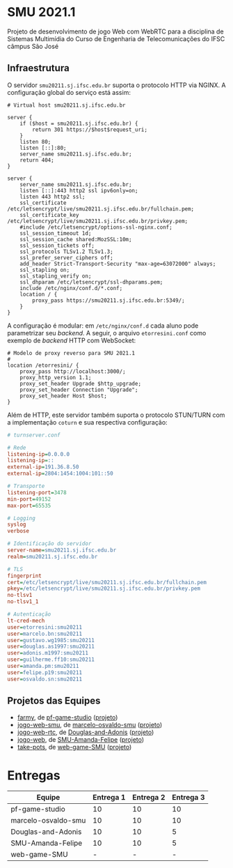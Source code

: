 # SMU 2021.1

Projeto de desenvolvimento de jogo Web com WebRTC para a disciplina de Sistemas Multimídia do Curso de Engenharia de Telecomunicações do IFSC câmpus São José

## Infraestrutura

O servidor `smu20211.sj.ifsc.edu.br` suporta o protocolo HTTP via NGINX. A configuração global do serviço está assim:

```nginx
# Virtual host smu20211.sj.ifsc.edu.br

server {
    if ($host = smu20211.sj.ifsc.edu.br) {
        return 301 https://$host$request_uri;
    }
    listen 80;
    listen [::]:80;
    server_name smu20211.sj.ifsc.edu.br;
    return 404;
}

server {
    server_name smu20211.sj.ifsc.edu.br;
    listen [::]:443 http2 ssl ipv6only=on;
    listen 443 http2 ssl;
    ssl_certificate /etc/letsencrypt/live/smu20211.sj.ifsc.edu.br/fullchain.pem;
    ssl_certificate_key /etc/letsencrypt/live/smu20211.sj.ifsc.edu.br/privkey.pem;
    #include /etc/letsencrypt/options-ssl-nginx.conf;
    ssl_session_timeout 1d;
    ssl_session_cache shared:MozSSL:10m;
    ssl_session_tickets off;
    ssl_protocols TLSv1.2 TLSv1.3;
    ssl_prefer_server_ciphers off;
    add_header Strict-Transport-Security "max-age=63072000" always;
    ssl_stapling on;
    ssl_stapling_verify on;
    ssl_dhparam /etc/letsencrypt/ssl-dhparams.pem;
    include /etc/nginx/conf.d/*.conf;
    location / {
        proxy_pass https://smu20211.sj.ifsc.edu.br:5349/;
    }
}
```

A configuração é modular: em `/etc/nginx/conf.d` cada aluno pode parametrizar seu _backend_. A seguir, o arquivo `etorresini.conf` como exemplo de _backend_ HTTP com WebSocket:

```nginx
# Modelo de proxy reverso para SMU 2021.1
#
location /etorresini/ {
	proxy_pass http://localhost:3000/;
	proxy_http_version 1.1;
	proxy_set_header Upgrade $http_upgrade;
	proxy_set_header Connection "Upgrade";
	proxy_set_header Host $host;
}
```

Além de HTTP, este servidor também suporta o protocolo STUN/TURN com a implementação `coturn` e sua respectiva configuração:

```ini
# turnserver.conf

# Rede
listening-ip=0.0.0.0
listening-ip=::
external-ip=191.36.8.50
external-ip=2804:1454:1004:101::50

# Transporte
listening-port=3478
min-port=49152
max-port=65535

# Logging
syslog
verbose

# Identificação do servidor
server-name=smu20211.sj.ifsc.edu.br
realm=smu20211.sj.ifsc.edu.br

# TLS
fingerprint
cert=/etc/letsencrypt/live/smu20211.sj.ifsc.edu.br/fullchain.pem
pkey=/etc/letsencrypt/live/smu20211.sj.ifsc.edu.br/privkey.pem
no-tlsv1
no-tlsv1_1

# Autenticação
lt-cred-mech
user=etorresini:smu20211
user=marcelo.bn:smu20211
user=gustavo.wg1985:smu20211
user=douglas.as1997:smu20211
user=adonis.m1997:smu20211
user=guilherme.ff10:smu20211
user=amanda.pm:smu20211
user=felipe.p19:smu20211
user=osvaldo.sn:smu20211
```

## Projetos das Equipes

- [farmy](https://github.com/pf-game-studio/farmy), de [pf-game-studio](https://github.com/pf-game-studio) ([projeto](https://github.com/pf-game-studio/farmy/projects/1?fullscreen=true))
- [jogo-web-smu](https://github.com/marcelo-osvaldo-smu/jogo-web-smu), de [marcelo-osvaldo-smu](https://github.com/marcelo-osvaldo-smu) ([projeto](https://github.com/marcelo-osvaldo-smu/jogo-web-smu/projects/1?fullscreen=true))
- [jogo-web-rtc](https://github.com/Douglas-and-Adonis/jogo-web-rtc), de [Douglas-and-Adonis](https://github.com/Douglas-and-Adonis) ([projeto](https://github.com/Douglas-and-Adonis/jogo-web-rtc/projects/1?fullscreen=true))
- [jogo-web](https://github.com/SMU-Amanda-Felipe/jogo-web), de [SMU-Amanda-Felipe](https://github.com/SMU-Amanda-Felipe) ([projeto](https://github.com/SMU-Amanda-Felipe/jogo-web/projects/1?fullscreen=true))
- [take-pots](https://github.com/web-game-SMU/take-pots), de [web-game-SMU](https://github.com/web-game-SMU/take-pots) ([projeto](https://github.com/web-game-SMU/take-pots/projects/1?fullscreen=true))

# Entregas

| Equipe              | Entrega 1 | Entrega 2 | Entrega 3 |
| ------------------- | --------- | --------- | --------- |
| pf-game-studio      | 10        | 10        | 10        |
| marcelo-osvaldo-smu | 10        | 10        | 10        |
| Douglas-and-Adonis  | 10        | 10        | 5         |
| SMU-Amanda-Felipe   | 10        | 10        | 5         |
| web-game-SMU        | -         | -         | -         |
